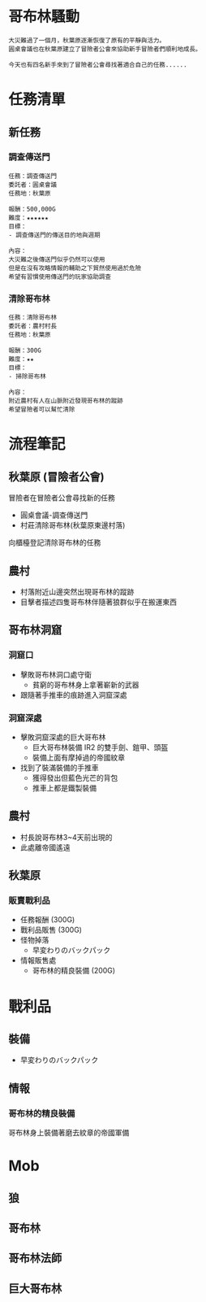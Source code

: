 # 哥布林騷動

```
大災難過了一個月，秋葉原逐漸恢復了原有的平靜與活力。
圓桌會議也在秋葉原建立了冒險者公會來協助新手冒險者們順利地成長。

今天也有四名新手來到了冒險者公會尋找著適合自己的任務......
```

# 任務清單

## 新任務

### 調查傳送門

```
任務：調查傳送門
委託者：圓桌會議
任務地：秋葉原

報酬：500,000G
難度：★★★★★★
目標：
- 調查傳送門的傳送目的地與週期

內容：
大災難之後傳送門似乎仍然可以使用
但是在沒有攻略情報的輔助之下貿然使用過於危險
希望有習慣使用傳送門的玩家協助調查
```

### 清除哥布林

```
任務：清除哥布林
委託者：農村村長
任務地：秋葉原

報酬：300G
難度：★★
目標：
- 掃除哥布林

內容：
附近農村有人在山脈附近發現哥布林的蹤跡
希望冒險者可以幫忙清除
```

# 流程筆記

## 秋葉原 (冒險者公會)

冒險者在冒險者公會尋找新的任務

- 圓桌會議-調查傳送門
- 村莊清除哥布林(秋葉原東邊村落)

向櫃檯登記清除哥布林的任務

## 農村

- 村落附近山邊突然出現哥布林的蹤跡
- 目擊者描述四隻哥布林伴隨著狼群似乎在搬運東西

## 哥布林洞窟

### 洞窟口

- 擊敗哥布林洞口處守衛
  - 貧窮的哥布林身上拿著嶄新的武器
- 跟隨著手推車的痕跡進入洞窟深處

### 洞窟深處

- 擊敗洞窟深處的巨大哥布林
  - 巨大哥布林裝備 IR2 的雙手劍、鎧甲、頭盔
  - 裝備上面有摩掉過的帝國紋章
- 找到了裝滿裝備的手推車
  - 獲得發出但藍色光芒的背包
  - 推車上都是鐵製裝備

## 農村

- 村長說哥布林3~4天前出現的
- 此處離帝國遙遠

## 秋葉原

### 販賣戰利品

- 任務報酬 (300G)
- 戰利品販售 (300G)
- 怪物掉落
  - 早変わりのバックパック
- 情報販售處
  - 哥布林的精良裝備 (200G)

# 戰利品

## 裝備

- 早変わりのバックパック

## 情報

### 哥布林的精良裝備

哥布林身上裝備著磨去紋章的帝國軍備

# Mob

## 狼

## 哥布林

## 哥布林法師

## 巨大哥布林

